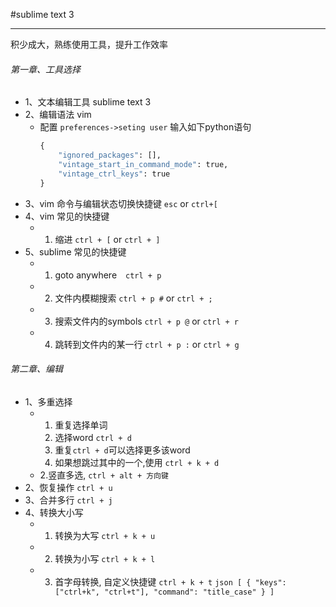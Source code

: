 #sublime text 3

*************************
积少成大，熟练使用工具，提升工作效率

###### 第一章、工具选择
+ 1、文本编辑工具 sublime text 3
+ 2、编辑语法 vim
  + 配置
    `preferences->seting user`
    输入如下python语句
    ```python
    {
		"ignored_packages": [],
		"vintage_start_in_command_mode": true,
		"vintage_ctrl_keys": true
	}
	```
+ 3、vim 命令与编辑状态切换快捷键 `esc` or `ctrl+[`
+ 4、vim 常见的快捷键
	+ 1. 缩进  `ctrl + [`  or `ctrl + ]`
+ 5、sublime 常见的快捷键
    + 1. goto anywhere　`ctrl + p`
    + 2. 文件内模糊搜索 `ctrl + p #` or `ctrl + ;`
    + 3. 搜索文件内的symbols `ctrl + p @` or `ctrl + r`
    + 4. 跳转到文件内的某一行 `ctrl + p :` or `ctrl + g`


###### 第二章、编辑
+ 1、多重选择
	+ 1. 重复选择单词
		1. 选择word `ctrl + d`
		2. 重复`ctrl + d`可以选择更多该word
		3. 如果想跳过其中的一个,使用 `ctrl + k + d`
	+ 2.竖直多选, `ctrl + alt + 方向键`
+ 2、恢复操作 `ctrl + u`
+ 3、合并多行 `ctrl + j`
+ 4、转换大小写
    + 1. 转换为大写 `ctrl + k + u`
    + 2. 转换为小写 `ctrl + k + l`
    + 3. 首字母转换, 自定义快捷键 `ctrl + k + t`
	     `json [ { "keys": ["ctrl+k", "ctrl+t"], "command": "title_case" } ]`
